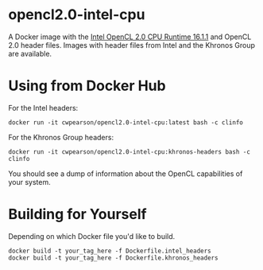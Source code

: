 # opencl2.0-intel-cpu

A Docker image with the
[Intel OpenCL 2.0 CPU Runtime 16.1.1](https://software.intel.com/en-us/articles/opencl-drivers#latest_CPU_runtime)
and OpenCL 2.0 header files. Images with header files from Intel and the Khronos Group are available.

# Using from Docker Hub

For the Intel headers:

    docker run -it cwpearson/opencl2.0-intel-cpu:latest bash -c clinfo

For the Khronos Group headers:

    docker run -it cwpearson/opencl2.0-intel-cpu:khronos-headers bash -c clinfo

You should see a dump of information about the OpenCL capabilities of your system.

# Building for Yourself
Depending on which Docker file you'd like to build.

    docker build -t your_tag_here -f Dockerfile.intel_headers
    docker build -t your_tag_here -f Dockerfile.khronos_headers